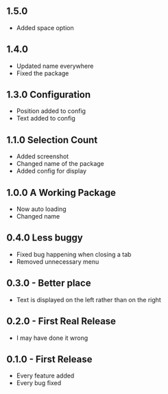 ## 1.5.0
* Added space option

## 1.4.0
* Updated name everywhere
* Fixed the package

## 1.3.0 Configuration
* Position added to config
* Text added to config

## 1.1.0 Selection Count
* Added screenshot
* Changed name of the package
* Added config for display

## 1.0.0 A Working Package
* Now auto loading
* Changed name

## 0.4.0 Less buggy
* Fixed bug happening when closing a tab
* Removed unnecessary menu

## 0.3.0 - Better place
* Text is displayed on the left rather than on the right

## 0.2.0 - First Real Release
* I may have done it wrong

## 0.1.0 - First Release
* Every feature added
* Every bug fixed
